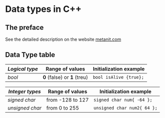 # Data types in C++

## The preface

See the detailed description on the website [metanit.com](https://metanit.com/cpp/tutorial/2.3.php)

## Data Type table

| *Logical type* | Range of values | Initialization example |
| ------------ | --------------- | ---------------------- |
| *bool* | **0** (false) or **1** (treu) | ```bool isAlive {true};```|

| *Integer types* | Range of values | Initialization example |
| --------------- | --------------- | ---------------------- |
| *signed char* | from -128 to 127 | ```signed char num{ -64 };``` |
| *unsigned char* | from 0 to 255 | ```unsigned char num2{ 64 };``` |
